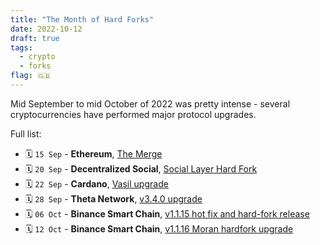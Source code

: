 ```yaml
---
title: "The Month of Hard Forks"
date: 2022-10-12
draft: true
tags:
  - crypto
  - forks
flag: 🇬🇧
---
```


Mid September to mid October of 2022 was pretty intense - several cryptocurrencies have performed major protocol upgrades.

<!--more-->

Full list:

- 🗓️ `15 Sep` - **Ethereum**, [The Merge](https://ethereum.org/en/upgrades/merge/)
- 🗓️ `20 Sep` - **Decentralized Social**, [Social Layer Hard Fork](https://mobile.twitter.com/desoprotocol/status/1571914615302553601)
- 🗓️ `22 Sep` - **Cardano**, [Vasil upgrade](https://iohk.io/en/blog/posts/09/16/vasil-what-to-expect/)
- 🗓️ `28 Sep` - **Theta Network**, [v3.4.0 upgrade](https://medium.com/theta-network/theta-v3-4-0-28e1bc7eaa24)
- 🗓️ `06 Oct` - **Binance Smart Chain**, [v1.1.15 hot fix and hard-fork release](https://github.com/bnb-chain/bsc/releases/tag/v1.1.15)
- 🗓️ `12 Oct` - **Binance Smart Chain**, [v1.1.16 Moran hardfork upgrade](https://github.com/bnb-chain/bsc/releases/tag/v1.1.16)
